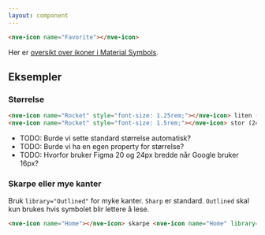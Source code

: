 ```yaml
---
layout: component
---
```


<CodeExamplePreview>

```html
<nve-icon name="Favorite"></nve-icon>
```

</CodeExamplePreview>

Her er [oversikt over ikoner i Material Symbols](https://fonts.google.com/icons).

## Eksempler

### Størrelse

<CodeExamplePreview>

```html
<nve-icon name="Rocket" style="font-size: 1.25rem;"></nve-icon> liten (20px høyde)
<nve-icon name="Rocket" style="font-size: 1.5rem;"></nve-icon> stor (24px høyde)
```

</CodeExamplePreview>

- TODO: Burde vi sette standard størrelse automatisk?
- TODO: Burde vi ha en egen property for størrelse?
- TODO: Hvorfor bruker Figma 20 og 24px bredde når Google bruker 16px?

### Skarpe eller mye kanter

Bruk `library="Outlined"` for myke kanter. `Sharp` er standard. `Outlined` skal kun brukes hvis symbolet blir lettere å lese.

<CodeExamplePreview>

```html
<nve-icon name="Home"></nve-icon> skarpe <nve-icon name="Home" library="Outlined"></nve-icon> myke
```

</CodeExamplePreview>
